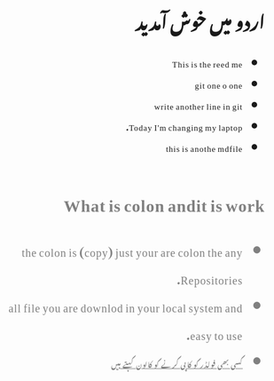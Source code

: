 <!DOCTYPE html>
<html lang="ur">
<head>
  <meta charset="UTF-8">
  <meta name="viewport" content="width=device-width, initial-scale=1.0">
  <title>Urdu Font Example</title>
  <link href="https://fonts.googleapis.com/css2?family=Noto+Nastaliq+Urdu&display=swap" rel="stylesheet">
  <style>
    body {
      font-family: 'Noto Nastaliq Urdu', serif;
      direction: rtl; /* Right-to-left text direction for Urdu */
      font-size: 15px; letter-spacing:1px;
    }
    cl{
        color:gray ; font-size:20px }
        u{ text-alin:Right; color: ; font-size: 12
        }
  </style>
</head>
<body>
  <h1>اردو میں خوش آمدید</h1>
  <!-- <p>یہ ایک اردو مثال ہے جس میں گوگل کے فونٹ کا استعمال کیا گیا ہے۔</p> -->
</body>
</html>



- This is the reed me
- git one o one
- write another line in git
- Today I'm changing my laptop.
 - this is anothe mdfile
  
<cl >


## What is colon andit is work
  - the colon is (copy) just your are colon the any Repositories.
  -  all file you are downlod in your local system and  easy to use. 
  -  <u>  کسی بھی فولڈر کو کاپی کرنے کو کالون کہتے ہیں </u>


  </cl>
